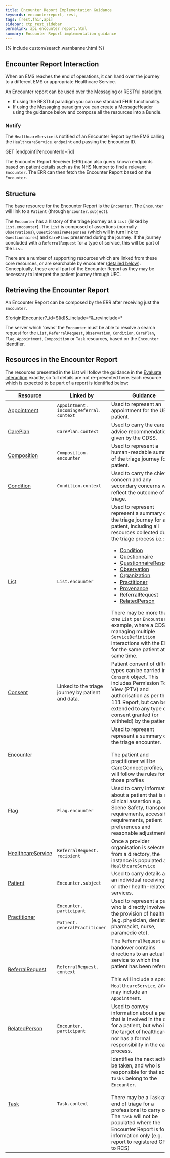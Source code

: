 ```yaml
---
title: Encounter Report Implementation Guidance
keywords: encounterreport, rest,
tags: [rest,fhir,api] 
sidebar: ctp_rest_sidebar
permalink: api_encounter_report.html
summary: Encounter Report implementation guidance     
---
```


{% include custom/search.warnbanner.html %}    

## Encounter Report Interaction    

When an EMS reaches the end of operations, it can hand over the journey to a different EMS or appropriate Healthcare Service.

An Encounter report can be used over the Messaging or RESTful paradigm. 

* If using the RESTful paradigm you can use standard FHIR functionality.
* If using the Messaging paradigm you can create a MessageHeader using the guidance below and compose all the resources into a Bundle.

### Notify

The `HealthcareService` is notified of an Encounter Report by the EMS calling the `HealthcareService.endpoint` and passing the Encounter ID.

<div markdown="span" class="alert alert-success" role="alert">
GET [endpoint]?encounterId=[id]
</div>

The Encounter Report Receiver (ERR) can also query known endpoints based on patient details such as the NHS Number to find a relevant `Encounter`. The ERR can then fetch the Encounter Report based on the `Encounter`.


## Structure

The base resource for the Encounter Report is the `Encounter`. The `Encounter` will  link to a `Patient` (through `Encounter.subject`).    
    
The `Encounter` has a history of the triage journey as a `List` (linked by `List.encounter`). The `List` is composed of assertions (normally `Observations`), `QuestionnaireResponses` (which will in turn link to `Questionnaires`) and `CarePlans` presented during the journey. If the journey concluded with a `ReferralRequest` for a type of service, this will be part of the `List`.    
    
There are a number of supporting resources which are linked from these core resources, or are searchable by encounter ([detailed below](#resources-in-the-encounter-report)). Conceptually, these are all part of the Encounter Report as they may be necessary to interpret the patient journey through UEC.    
    
## Retrieving the Encounter Report ##

An Encounter Report can be composed by the ERR after receiving just the `Encounter`. 

<div class="alert alert-success" role="alert">
  $[origin]Encounter?_id=$[id]&_include=*&_revinclude=*
</div>

The server which 'owns' the `Encounter` must be able to resolve a search request for the `List`, `ReferralRequest`, `Observation`, `Condition`, `CarePlan`, `Flag`, `Appointment`, `Composition` or `Task` resources, based on the `Encounter` identifier.    


## Resources in the Encounter Report ##    
The resources presented in the List will follow the guidance in the [Evaluate interaction](api_post_evaluate.html) exactly, so full details are not re-presented here. Each resource which is expected to be part of a report is identified below:    
    
<table style="min-width:100%;width:100%">    
<thead>    
<tr>    
<th>Resource</th>    
<th>Linked by</th>    
<th>Guidance</th>    
</tr>    
</thead>    
<tbody>    
<tr>    
  <td><a href="api_appointment.html">Appointment</a></td>    
  <td><code>Appointment.<wbr>incomingReferral.<wbr>context</code></td>    
  <td>Used to represent an appointment for the UEC patient.</td>    
</tr>    
<tr>    
  <td><a href="api_care_plan.html">CarePlan</a></td>    
  <td><code>CarePlan.<wbr>context</code></td>    
  <td>Used to carry the care advice recommendation given by the CDSS.</td>    
</tr>    
<tr>    
  <td><a href="api_composition.html">Composition</a></td>    
  <td><code>Composition.<wbr>encounter</code></td>    
  <td>Used to represent a human-readable summary of the triage journey for a patient.
</td>    
</tr> 
<tr>    
  <td><a href="api_condition.html">Condition</a></td>    
  <td><code>Condition.<wbr>context</code></td>    
  <td>Used to carry the chief concern and any secondary concerns which reflect the outcome of triage.</td>    
</tr>    
<tr>    
  <td><a href="api_list.html">List</a></td>    
  <td><code>List.<wbr>encounter</code></td>    
  <td>    
    Used to represent represent a summary of the triage journey for a patient, including all resources collected during the triage process i.e.:    
    <ul>    
    <li><a href="api_condition.html">Condition</a></li>    
    <li><a href="api_questionnaire.html">Questionnaire</a></li>    
    <li><a href="api_questionnaire_response.html">QuestionnaireResponse</a></li>    
    <li><a href="api_observation.html">Observation</a></li>    
    <li><a href="api_organization.html">Organization</a></li>
    <li><a href="api_practitioner.html">Practitioner</a></li>   
    <li><a href="api_provenance.html">Provenance</a></li>
    <li><a href="api_encounter_report_referralrequest.html">ReferralRequest</a></li>    
    <li><a href="api_related_person.html">RelatedPerson</a></li>    
    </ul>    
    There may be more than one <code>List</code> per <code>Encounter</code>, for example, where a CDSS is managing multiple <code>ServiceDefinition</code> interactions with the EMS for the same patient at the same time.    
  </td>    
</tr>    
<tr>    
  <td><a href="api_consent.html">Consent</a></td>    
  <td>Linked to the triage journey by patient and data.</td>    
  <td>    
   Patient consent of different types can be carried in a <code>Consent</code> object. This includes Permission To View (PTV) and authorisation as per the 111 Report, but can be extended to any type of consent granted (or withheld) by the patient.    
  </td>    
</tr>    
<tr>    
  <td><a href="api_encounter.html">Encounter</a></td>    
  <td></td>    
  <td>    
    Used to represent represent a summary of the triage encounter.    
    <br><br>    
    The patient and practitioner will be CareConnect profiles, and will follow the rules for those profiles    
</td>    
</tr>    
<tr>    
  <td><a href="api_flag.html">Flag</a></td>    
  <td><code>Flag.<wbr>encounter</code></td>    
  <td>Used to carry information about a patient that is not a clinical assertion e.g. Scene Safety, transport requirements, accessibility requirements, patient preferences and reasonable adjustments.</td>    
</tr>    
<tr>    
  <td><a href="api_healthcare_service.html">HealthcareService</a></td>    
  <td><code>ReferralRequest.<wbr>recipient</code></td>    
  <td>Once a provider organisation is selected from a directory, the instance is populated as a <code>HealthcareService</code></td>    
</tr>    
<tr>    
  <td><a href="api_patient.html">Patient</a></td>    
  <td><code>Encounter.<wbr>subject</code></td>    
  <td>Used to carry details about an individual receiving care or other health-related services.</td>    
</tr>    
<tr>    
  <td><a href="api_practitioner.html">Practitioner</a></td>    
  <td>    
    <code>Encounter.<wbr>participant</code><br><br>    
    <code>Patient.<wbr>generalPractitioner</code></td>    
  <td>Used to represent a person who is directly involved in the provision of healthcare (e.g. physician, dentist, pharmacist, nurse, paramedic etc).</td>    
</tr>    
<tr>    
  <td><a href="api_encounter_report_referralrequest.html">ReferralRequest</a></td>    
  <td><code>ReferralRequest.<wbr>context</code></td>    
  <td>    
    The <code>ReferralRequest</code> at handover contains directions to an actual service to which the patient has been referred.    
    <br><br>    
    This will include a specific <code>HealthcareService</code>, and may include an <code>Appointment</code>.    
</td>    
</tr>    
<tr>    
  <td><a href="api_related_person.html">RelatedPerson</a></td>    
  <td><code>Encounter.<wbr>participant</code></td>    
  <td>Used to convey information about a person that is involved in the care for a patient, but who is not the target of healthcare, nor has a formal responsibility in the care process.</td>    
</tr>    
<tr>    
  <td><a href="api_task.html">Task</a></td>    
  <td><code>Task.<wbr>context</code></td>    
  <td>    
      Identifies the next action to be taken, and who is responsible for that action. <code>Tasks</code> belong to the <code>Encounter</code>.    
      <br><br>    
      There may be a <code>Task</code> at the end of triage for a professional to carry out. The <code>Task</code> will not be populated where the Encounter Report is for information only (e.g. report to registered GP, or to RCS)    
  </td>    
</tr>    
</tbody>    
</table>